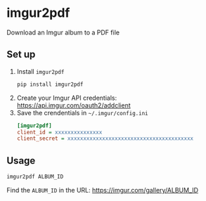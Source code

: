 # imgur2pdf
Download an Imgur album to a PDF file

## Set up

1. Install `imgur2pdf`
    ```sh
    pip install imgur2pdf
    ```
1. Create your Imgur API credentials: https://api.imgur.com/oauth2/addclient
1. Save the crendentials in `~/.imgur/config.ini`
    ```ini
    [imgur2pdf]
    client_id = xxxxxxxxxxxxxxx
    client_secret = xxxxxxxxxxxxxxxxxxxxxxxxxxxxxxxxxxxxxxxx
    ```

## Usage

```sh
imgur2pdf ALBUM_ID
```

Find the `ALBUM_ID` in the URL: https://imgur.com/gallery/ALBUM_ID
